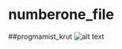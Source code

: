 # numberone_file
##progmamist_krut
![alt text](
https://static01.nyt.com/images/2020/04/22/science/22VIRUS-PETCATS1/22VIRUS-PETCATS1-videoSixteenByNineJumbo1600.jpg
 "Logo Title Text 1")
